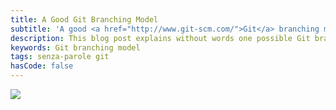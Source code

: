 ```yaml
---
title: A Good Git Branching Model
subtitle: 'A good <a href="http://www.git-scm.com/">Git</a> branching model explained <a class="senza-parole" href="/tags/senza-parole">without words</a>'
description: This blog post explains without words one possible Git branching model.
keywords: Git branching model
tags: senza-parole git
hasCode: false
---
```

<a href="http://nvie.com/posts/a-successful-git-branching-model/"><img src="https://dl.dropboxusercontent.com/u/110510589/git-branching-model/Git_branching_model.png"></a>